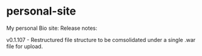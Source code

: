 # personal-site

My personal Bio site:
Release notes:

v0.1.107 - Restructured file structure to be comsolidated under a single .war file for upload.

